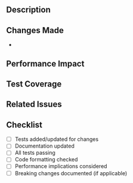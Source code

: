## Description

<!--
Provide a clear description of what this PR accomplishes.
What problem does it solve? What new functionality does it add?
-->

## Changes Made

<!-- List the key changes made in this PR -->

-

## Performance Impact

<!--
Describe any performance implications of these changes.
Include performance test results if applicable.
-->

## Test Coverage

<!--
Describe how you tested these changes.
How have you verified that everything works as expected?
-->

## Related Issues

<!-- Link any related issues here e.g., Fixes #123 -->

## Checklist

- [ ] Tests added/updated for changes
- [ ] Documentation updated
- [ ] All tests passing
- [ ] Code formatting checked
- [ ] Performance implications considered
- [ ] Breaking changes documented (if applicable)
